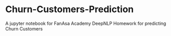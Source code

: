 # Churn-Customers-Prediction
A jupyter notebook for FanAsa Academy DeepNLP Homework for predicting Churn Customers
